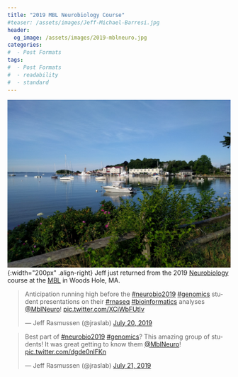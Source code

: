 ```yaml
---
title: "2019 MBL Neurobiology Course"
#teaser: /assets/images/Jeff-Michael-Barresi.jpg
header:
  og_image: /assets/images/2019-mblneuro.jpg
categories:
#  - Post Formats
tags:
#  - Post Formats
#  - readability
#  - standard
---
```

![Woods Hole](/assets/images/2019-mblneuro.jpg){:width="200px" .align-right}
Jeff just returned from the 2019 [Neurobiology](https://www.mbl.edu/education/courses/neurobiology/) course at the [MBL](https://www.mbl.edu/) in Woods Hole, MA. 

<blockquote class="twitter-tweet"><p lang="en" dir="ltr">Anticipation running high before the <a href="https://twitter.com/hashtag/neurobio2019?src=hash&amp;ref_src=twsrc%5Etfw">#neurobio2019</a> <a href="https://twitter.com/hashtag/genomics?src=hash&amp;ref_src=twsrc%5Etfw">#genomics</a> student presentations on their <a href="https://twitter.com/hashtag/rnaseq?src=hash&amp;ref_src=twsrc%5Etfw">#rnaseq</a> <a href="https://twitter.com/hashtag/bioinformatics?src=hash&amp;ref_src=twsrc%5Etfw">#bioinformatics</a> analyses <a href="https://twitter.com/MblNeuro?ref_src=twsrc%5Etfw">@MblNeuro</a>! <a href="https://t.co/XCiWbFUtIv">pic.twitter.com/XCiWbFUtIv</a></p>&mdash; Jeff Rasmussen (@jraslab) <a href="https://twitter.com/jraslab/status/1152681762536996865?ref_src=twsrc%5Etfw">July 20, 2019</a></blockquote> <script async src="https://platform.twitter.com/widgets.js" charset="utf-8"></script>

<blockquote class="twitter-tweet"><p lang="en" dir="ltr">Best part of <a href="https://twitter.com/hashtag/neurobio2019?src=hash&amp;ref_src=twsrc%5Etfw">#neurobio2019</a> <a href="https://twitter.com/hashtag/genomics?src=hash&amp;ref_src=twsrc%5Etfw">#genomics</a>? This amazing group of students! It was great getting to know them <a href="https://twitter.com/MblNeuro?ref_src=twsrc%5Etfw">@MblNeuro</a>! <a href="https://t.co/dgde0nlFKn">pic.twitter.com/dgde0nlFKn</a></p>&mdash; Jeff Rasmussen (@jraslab) <a href="https://twitter.com/jraslab/status/1152912756401758209?ref_src=twsrc%5Etfw">July 21, 2019</a></blockquote> <script async src="https://platform.twitter.com/widgets.js" charset="utf-8"></script>


